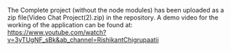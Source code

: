 The Complete project (without the node modules) has been uploaded as a zip file(Video Chat Project(2).zip)  in the repository. A demo video for the working of the application can be found at: https://www.youtube.com/watch?v=3yTUgNF_sBk&ab_channel=RishikantChigrupaatii     
